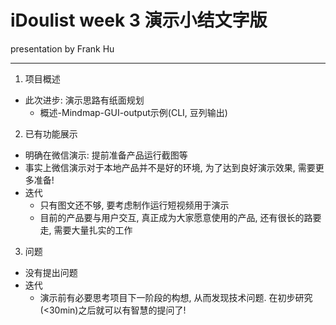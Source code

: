 # iDoulist week 3 演示小结文字版
presentation by Frank Hu

---

1. 项目概述
  - 此次进步: 演示思路有纸面规划
    - 概述-Mindmap-GUI-output示例(CLI, 豆列输出)
2. 已有功能展示
  - 明确在微信演示: 提前准备产品运行截图等
  - 事实上微信演示对于本地产品并不是好的环境, 为了达到良好演示效果, 需要更多准备!
  - 迭代
    - 只有图文还不够, 要考虑制作运行短视频用于演示
    - 目前的产品要与用户交互, 真正成为大家愿意使用的产品, 还有很长的路要走, 需要大量扎实的工作
3. 问题
  - 没有提出问题
  - 迭代
    - 演示前有必要思考项目下一阶段的构想, 从而发现技术问题. 在初步研究(<30min)之后就可以有智慧的提问了!
